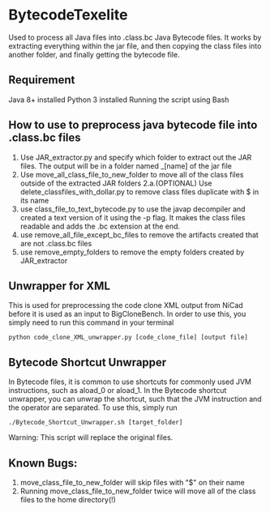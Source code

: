 # BytecodeTexelite
Used to process all Java files into .class.bc Java Bytecode files. It works by extracting everything within the jar file, and then copying the class files into another folder, and finally getting the bytecode file.
## Requirement
Java 8+ installed
Python 3 installed
Running the script using Bash
## How to use to preprocess java bytecode file into .class.bc files
1. Use JAR_extractor.py and specify which folder to extract out the JAR files. The output will be in a folder named _[name] of the jar file
2. Use move_all_class_file_to_new_folder to move all of the class files outside of the extracted JAR folders
2.a.(OPTIONAL) Use delete_classfiles_with_dollar.py to remove class files duplicate with $ in its name
3. use class_file_to_text_bytecode.py to use the javap decompiler and created a text version of it using the -p flag. It makes the class files readable and adds the .bc extension at the end.
4. use remove_all_file_except_bc_files to remove the artifacts created that are not .class.bc files
5. use remove_empty_folders to remove the empty folders created by JAR_extractor
## Unwrapper for XML
This is used for preprocessing the code clone XML output from NiCad before it is used as an input to BigCloneBench. In order to use this, you simply need to run this command in your terminal

 ```
python code_clone_XML_unwrapper.py [code_clone_file] [output file]
 ```

## Bytecode Shortcut Unwrapper
In Bytecode files, it is common to use shortcuts for commonly used JVM instructions, such as aload_0 or aload_1. In the Bytecode shortcut unwrapper, you can unwrap the shortcut, such that the JVM instruction and the operator are separated. To use this, simply run
```
./Bytecode_Shortcut_Unwrapper.sh [target_folder]

```
Warning: This script will replace the original files.

## Known Bugs:
1. move_class_file_to_new_folder will skip files with "$" on their name
2. Running move_class_file_to_new_folder twice will move all of the class files to the home directory(!)